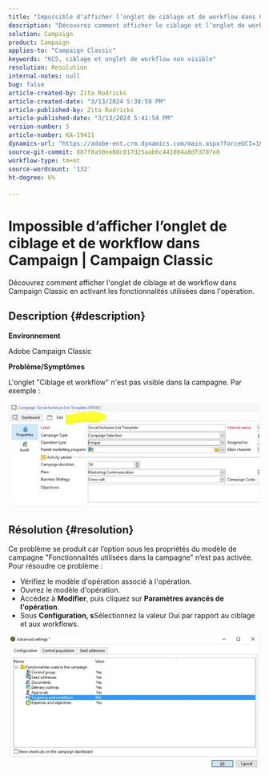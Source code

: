 ```yaml
---
title: "Impossible d’afficher l’onglet de ciblage et de workflow dans Campaign | Campaign Classic"
description: "Découvrez comment afficher le ciblage et l’onglet de workflow dans Campaign Classic"
solution: Campaign
product: Campaign
applies-to: "Campaign Classic"
keywords: "KCS, ciblage et onglet de workflow non visible"
resolution: Resolution
internal-notes: null
bug: false
article-created-by: Zita Rodricks
article-created-date: "3/13/2024 5:38:59 PM"
article-published-by: Zita Rodricks
article-published-date: "3/13/2024 5:41:54 PM"
version-number: 5
article-number: KA-19411
dynamics-url: "https://adobe-ent.crm.dynamics.com/main.aspx?forceUCI=1&pagetype=entityrecord&etn=knowledgearticle&id=4f849390-60e1-ee11-904c-0022480a227c"
source-git-commit: 887f8a50ee88c817d25aab6c441004a0dfd787e0
workflow-type: tm+mt
source-wordcount: '132'
ht-degree: 6%

---
```


# Impossible d’afficher l’onglet de ciblage et de workflow dans Campaign | Campaign Classic


Découvrez comment afficher l&#39;onglet de ciblage et de workflow dans Campaign Classic en activant les fonctionnalités utilisées dans l&#39;opération.

## Description {#description}


<b>Environnement</b>

Adobe Campaign Classic

<b>Problème/Symptômes</b>

L&#39;onglet &quot;Ciblage et workflow&quot; n&#39;est pas visible dans la campagne. Par exemple :
<br><br>![](assets/___50849390-60e1-ee11-904c-0022480a227c___.png)<br>

## Résolution {#resolution}


Ce problème se produit car l’option sous les propriétés du modèle de campagne &quot;Fonctionnalités utilisées dans la campagne&quot; n’est pas activée. Pour résoudre ce problème :

- Vérifiez le modèle d&#39;opération associé à l&#39;opération.
- Ouvrez le modèle d&#39;opération.
- Accédez à <b>Modifier</b>, puis cliquez sur <b>Paramètres avancés de l&#39;opération</b>.
- Sous <b>Configuration, s</b>Sélectionnez la valeur Oui par rapport au ciblage et aux workflows.


![](assets/f184a935-4ace-ec11-a7b5-00224809c196.png)
